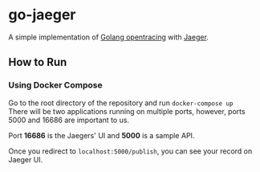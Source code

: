 # go-jaeger
A simple implementation of [Golang opentracing](https://opentracing.io/guides/golang/quick-start) with [Jaeger](https://www.jaegertracing.io).

## How to Run
### Using Docker Compose
Go to the root directory of the repository and run `docker-compose up`
<br />
There will be two applications running on multiple ports, however, ports 5000 and 16686 are important to us.

Port <b>16686</b> is the Jaegers' UI and <b>5000</b> is a sample API.

Once you redirect to `localhost:5000/publish`, you can see your record on Jaeger UI.
